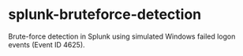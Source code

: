 # splunk-bruteforce-detection
Brute-force detection in Splunk using simulated Windows failed logon events (Event ID 4625).
